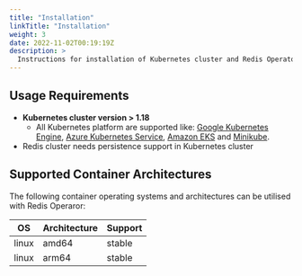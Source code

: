 ```yaml
---
title: "Installation"
linkTitle: "Installation"
weight: 3
date: 2022-11-02T00:19:19Z
description: >
  Instructions for installation of Kubernetes cluster and Redis Operator
---
```


## Usage Requirements

- **Kubernetes cluster version > 1.18**
  - All Kubernetes platform are supported like: [Google Kubernetes Engine](https://cloud.google.com/kubernetes-engine/), [Azure Kubernetes Service](https://azure.microsoft.com/en-us/services/kubernetes-service/), [Amazon EKS](https://aws.amazon.com/eks/) and [Minikube](https://github.com/kubernetes/minikube).
- Redis cluster needs persistence support in Kubernetes cluster

## Supported Container Architectures

The following container operating systems and architectures can be utilised with Redis Operaror:

| OS    | Architecture | Support  |
|-------|--------------|----------|
| linux | amd64        | stable   |
| linux | arm64        | stable   |


